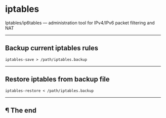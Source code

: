 # iptables

Iptables/ip6tables — administration tool for IPv4/IPv6 packet filtering and NAT

---

## Backup current iptables rules

```
iptables-save > /path/iptables.backup
```

---

## Restore iptables from backup file

```
iptables-restore < /path/iptables.backup
```

---

## ¶ The end


